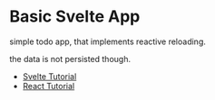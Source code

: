 # Basic Svelte App


simple todo app, that implements reactive reloading.

the data is not persisted though.


- [Svelte Tutorial](https://github.com/cs4241-21a/cs4241-21a.github.io/blob/main/using_svelte.md)  
- [React Tutorial](https://github.com/cs4241-21a/cs4241-21a.github.io/blob/main/using_react.md)  
